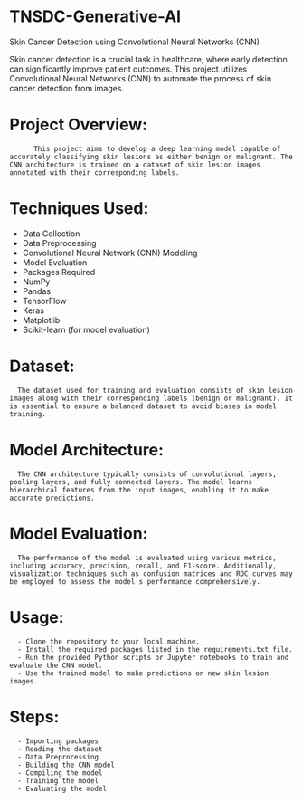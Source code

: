 # TNSDC-Generative-AI
Skin Cancer Detection using Convolutional Neural Networks (CNN)

Skin cancer detection is a crucial task in healthcare, where early detection can significantly improve patient outcomes. 
This project utilizes Convolutional Neural Networks (CNN) to automate the process of skin cancer detection from images.
                          

# Project Overview:
          This project aims to develop a deep learning model capable of accurately classifying skin lesions as either benign or malignant. The CNN architecture is trained on a dataset of skin lesion images annotated with their corresponding labels.
          

# Techniques Used:
   - Data Collection
   - Data Preprocessing
   - Convolutional Neural Network (CNN) Modeling
   - Model Evaluation
   - Packages Required
   - NumPy
   - Pandas
   - TensorFlow
   - Keras
   - Matplotlib
   - Scikit-learn (for model evaluation)

  
# Dataset:
      The dataset used for training and evaluation consists of skin lesion images along with their corresponding labels (benign or malignant). It is essential to ensure a balanced dataset to avoid biases in model training.
      

# Model Architecture:
      The CNN architecture typically consists of convolutional layers, pooling layers, and fully connected layers. The model learns hierarchical features from the input images, enabling it to make accurate predictions.
      

# Model Evaluation:
      The performance of the model is evaluated using various metrics, including accuracy, precision, recall, and F1-score. Additionally, visualization techniques such as confusion matrices and ROC curves may be employed to assess the model's performance comprehensively.
      

# Usage:
      - Clone the repository to your local machine.
      - Install the required packages listed in the requirements.txt file.
      - Run the provided Python scripts or Jupyter notebooks to train and evaluate the CNN model.
      - Use the trained model to make predictions on new skin lesion images.

      
# Steps:
      - Importing packages
      - Reading the dataset
      - Data Preprocessing 
      - Building the CNN model
      - Compiling the model
      - Training the model
      - Evaluating the model
